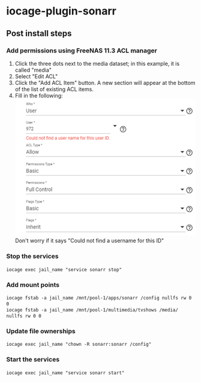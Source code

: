 # iocage-plugin-sonarr
## Post install steps
### Add permissions using FreeNAS 11.3 ACL manager
1. Click the three dots next to the media dataset; in this example, it is called "media"
2. Select "Edit ACL"
3. Click the "Add ACL Item" button. A new section will appear at the bottom of the list of existing ACL items.
4. Fill in the following:
![ACL Permissions](https://github.com/stefanschramek/iocage-plugin-sonarr/blob/master/acl-permissions.png)
Don't worry if it says "Could not find a username for this ID"
### Stop the services
```
iocage exec jail_name "service sonarr stop"
```
### Add mount points
```
iocage fstab -a jail_name /mnt/pool-1/apps/sonarr /config nullfs rw 0 0
iocage fstab -a jail_name /mnt/pool-1/multimedia/tvshows /media/ nullfs rw 0 0
```
### Update file ownerships
```
iocage exec jail_name "chown -R sonarr:sonarr /config"
```
### Start the services
```
iocage exec jail_name "service sonarr start"
```
